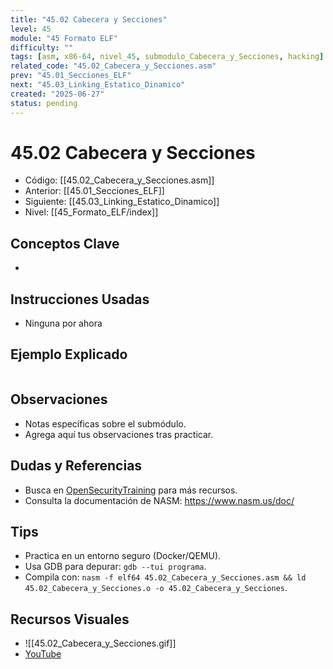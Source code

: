 ```yaml
---
title: "45.02 Cabecera y Secciones"
level: 45
module: "45 Formato ELF"
difficulty: ""
tags: [asm, x86-64, nivel_45, submodulo_Cabecera_y_Secciones, hacking]
related_code: "45.02_Cabecera_y_Secciones.asm"
prev: "45.01_Secciones_ELF"
next: "45.03_Linking_Estatico_Dinamico"
created: "2025-06-27"
status: pending
---
```


# 45.02 Cabecera y Secciones

- Código: [[45.02_Cabecera_y_Secciones.asm]]  
- Anterior: [[45.01_Secciones_ELF]]  
- Siguiente: [[45.03_Linking_Estatico_Dinamico]]  
- Nivel: [[45_Formato_ELF/index]]  

## Conceptos Clave
- 

## Instrucciones Usadas
- Ninguna por ahora

## Ejemplo Explicado
```asm

```

## Observaciones
- Notas específicas sobre el submódulo.
- Agrega aquí tus observaciones tras practicar.

## Dudas y Referencias
- Busca en [OpenSecurityTraining](https://opensecuritytraining.info/) para más recursos.
- Consulta la documentación de NASM: https://www.nasm.us/doc/

## Tips
- Practica en un entorno seguro (Docker/QEMU).
- Usa GDB para depurar: `gdb --tui programa`.
- Compila con: `nasm -f elf64 45.02_Cabecera_y_Secciones.asm && ld 45.02_Cabecera_y_Secciones.o -o 45.02_Cabecera_y_Secciones`.

## Recursos Visuales
- ![[45.02_Cabecera_y_Secciones.gif]]  
- [YouTube](https://youtube.com/placeholder)
